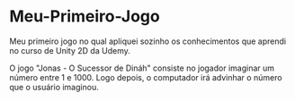 # Meu-Primeiro-Jogo

Meu primeiro jogo no qual apliquei sozinho os conhecimentos que aprendi no curso de Unity 2D da Udemy.

O jogo "Jonas - O Sucessor de Dináh" consiste no jogador imaginar um número entre 1 e 1000. Logo depois, o computador irá advinhar o número que o usuário imaginou.
